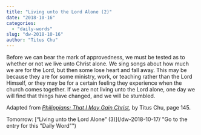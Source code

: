 ```yaml
---
title: "Living unto the Lord Alone (2)"
date: "2018-10-16"
categories: 
  - "daily-words"
slug: "dw-2018-10-16"
author: "Titus Chu"
---
```


Before we can bear the mark of approvedness, we must be tested as to whether or not we live unto Christ alone. We sing songs about how much we are for the Lord, but then some lose heart and fall away. This may be because they are for some ministry, work, or teaching rather than the Lord Himself, or they may be for a certain feeling they experience when the church comes together. If we are not living unto the Lord alone, one day we will find that things have changed, and we will be stumbled.

Adapted from _[Philippians: That I May Gain Christ](/book-philippians/ "Go to the listing for this book"),_ by Titus Chu, page 145.

Tomorrow: [“Living unto the Lord Alone” (3)](/dw-2018-10-17/ "Go to the entry for this "Daily Word"")
